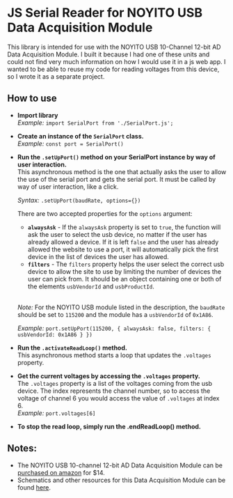 # JS Serial Reader for NOYITO USB Data Acquisition Module

This library is intended for use with the NOYITO USB 10-Channel 12-bit AD Data Acquisition Module. I built it because I had one of these units and could not find very much information on how I would use it in a js web app. I wanted to be able to reuse my code for reading voltages from this device, so I wrote it as a separate project.

## How to use

- **Import library**  
  *Example:* `import SerialPort from './SerialPort.js';`  
- **Create an instance of the `SerialPort` class.**  
  *Example:* `const port = SerialPort()`  

- **Run the `.setUpPort()` method on your SerialPort instance by way of user interaction.**  
  This asynchronous method is the one that actually asks the user to allow the use of the serial port and gets the serial port. It must be called by way of user interaction, like a click.  

  *Syntax:* `.setUpPort(baudRate, options={})`

  There are two accepted properties for the `options` argument:
  - **`alwaysAsk`** -  If the `alwaysAsk` property is set to `true`, the function will ask the user to select the usb device, no matter if the user has already allowed a device. If it is left `false` and the user has already allowed the website to use a port, it will automatically pick the first device in the list of devices the user has allowed.
  - **`filters`** - The `filters` property helps the user select the correct usb device to allow the site to use by limiting the number of devices the user can pick from. It should be an object containing one or both of the elements `usbVendorId` and `usbProductId`.  
    
  <br>*Note:* For the NOYITO USB module listed in the description, the `baudRate` should be set to `115200` and the module has a `usbVendorId` of `0x1A86`.
  
  *Example:* `port.setUpPort(115200, { alwaysAsk: false, filters: { usbVendorId: 0x1A86 } })`

- **Run the `.activateReadLoop()` method.**  
  This asynchronous method starts a loop that updates the `.voltages` property.

- **Get the current voltages by accessing the `.voltages` property.**  
  The `.voltages` property is a list of the voltages coming from the usb device. The index represents the channel number, so to access the voltage of channel 6 you would access the value of `.voltages` at index 6.  
  *Example:* `port.voltages[6]`

- **To stop the read loop, simply run the .endReadLoop() method.**

## Notes:

- The NOYITO USB 10-channel 12-bit AD Data Acquisition Module can be [purchased on amazon](https://www.amazon.com/NOYITO-10-Channel-12-Bit-Acquisition-Communication/dp/B075GHTCTS) for $14.  
- Schematics and other resources for this Data Acquisition Module can be found [here](https://onedrive.live.com/?authkey=%21AKlzuGTRE1KRf1o&id=4A0865B22350D05C%21247&cid=4A0865B22350D05C&parId=root&parQt=sharedby&o=OneUp).